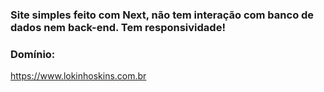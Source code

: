### Site simples feito com Next, não tem interação com banco de dados nem back-end. Tem responsividade!
### Domínio: 
https://www.lokinhoskins.com.br
